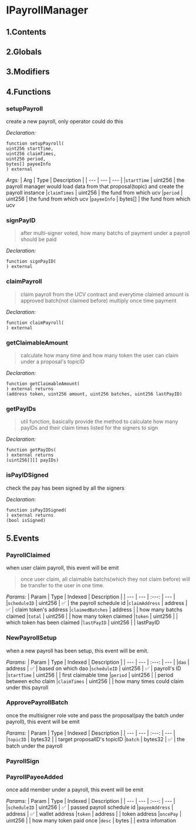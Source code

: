 # IPayrollManager





## 1.Contents
<!-- START doctoc -->
<!-- END doctoc -->

## 2.Globals

## 3.Modifiers

## 4.Functions

### setupPayroll
create a new payroll, only operator could do this



*Declaration:*
```solidity
function setupPayroll(
uint256 startTime,
uint256 claimTimes,
uint256 period,
bytes[] payeeInfo
) external
```

*Args:*
| Arg | Type | Description |
| --- | --- | --- |
|`startTime` | uint256 | the payroll manager would load data from that proposal(topic) and create the payroll instance
|`claimTimes` | uint256 | the fund from which ucv
|`period` | uint256 | the fund from which ucv
|`payeeInfo` | bytes[] | the fund from which ucv


### signPayID

> after multi-signer voted, how many batchs of payment under a payroll should be paid

*Declaration:*
```solidity
function signPayID(
) external
```




### claimPayroll

> claim payroll from the UCV contract and everytime claimed amount is approved batch(not claimed before) multiply once time payment

*Declaration:*
```solidity
function claimPayroll(
) external
```




### getClaimableAmount

> calculate how many time and how many token the user can claim under a proposal's topicID

*Declaration:*
```solidity
function getClaimableAmount(
) external returns
(address token, uint256 amount, uint256 batches, uint256 lastPayID)
```




### getPayIDs

> util function, basically provide the method to calculate how many payIDs and their claim times listed for the signers to sign

*Declaration:*
```solidity
function getPayIDs(
) external returns
(uint256[][] payIDs)
```




### isPayIDSigned
check the pay has been signed by all the signers


*Declaration:*
```solidity
function isPayIDSigned(
) external returns
(bool isSigned)
```




## 5.Events
### PayrollClaimed
when user claim payroll, this event will be emit

> once user claim, all claimable batchs(which they not claim before) will be transfer to the user in one time.



*Params:*
| Param | Type | Indexed | Description |
| --- | --- | :---: | --- |
|`scheduleID` | uint256 | :white_check_mark: | the payroll schedule id
|`claimAddress` | address | :white_check_mark: | claim token's address
|`claimedBatches` | address |  | how many batchs claimed
|`total` | uint256 |  | how many token claimed
|`token` | uint256 |  | which token has been claimed
|`lastPayID` | uint256 |  | lastPayID
### NewPayrollSetup
when a new payroll has been setup, this event will be emit.




*Params:*
| Param | Type | Indexed | Description |
| --- | --- | :---: | --- |
|`dao` | address | :white_check_mark: | based on which dao
|`scheduleID` | uint256 | :white_check_mark: | payroll's ID
|`startTime` | uint256 |  | first claimable time
|`period` | uint256 |  | period between echo claim
|`claimTimes` | uint256 |  |  how many times could claim under this payroll
### ApprovePayrollBatch
once the multisigner role vote and pass the proposal(pay the batch under payroll), this event will be emit




*Params:*
| Param | Type | Indexed | Description |
| --- | --- | :---: | --- |
|`topicID` | bytes32 |  | target proposalID's topicID
|`batch` | bytes32 | :white_check_mark: | the batch under the payroll
### PayrollSign





### PayrollPayeeAdded
once add member under a payroll, this event will be emit




*Params:*
| Param | Type | Indexed | Description |
| --- | --- | :---: | --- |
|`scheduleID` | uint256 | :white_check_mark: | passed payroll schedule id
|`payeeAddress` | address | :white_check_mark: | wallet address
|`token` | address |  | token address
|`oncePay` | uint256 |  | how many token paid once
|`desc` | bytes |  | extra infomation
